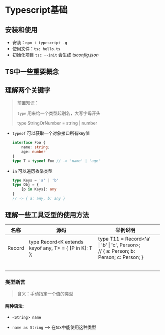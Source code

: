 #  Typescript基础

## 安装和使用

* 安装：`npm i typescript -g`
* 使用文件：`tsc hello.ts`
* 初始化项目 `tsc --init` 会生成 *tsconfig.json* 

## TS中一些重要概念

## 理解两个关键字

> 前置知识：
>
> `type` 用来给一个类型起别名，大写字母开头
>
> type  StringOrNumber = string | number



* `typeof` 可以获取一个对象接口所有key值

  ```typescript
  interface Foo {
      name: string;
      age: number
  }
  type T = typeof Foo // -> 'name' | 'age'
  ```

* `in` 可以遍历枚举类型

  ```typescript
  type Keys = 'a' | 'b'
  type Obj = {
      [p in Keys]: any
  }
  // -> { a: any, b: any }
  ```

  

## 理解一些工具泛型的使用方法

| 名称   | 源码                                                   | 举例说明                                                     |      |
| ------ | ------------------------------------------------------ | ------------------------------------------------------------ | ---- |
| Record | type Record<K extends keyof any, T> = { [P in K]: T }; | type T11 = Record<'a' \| 'b' \| 'c', Person>;<br /> // { a: Person; b: Person; c: Person; } |      |
|        |                                                        |                                                              |      |
|        |                                                        |                                                              |      |
|        |                                                        |                                                              |      |
|        |                                                        |                                                              |      |
|        |                                                        |                                                              |      |



### 类型断言

> 含义：手动指定一个值的类型

#### 两种语法: 
* `<String> name` 

* `name as String` --> 在tsx中能使用这种类型
